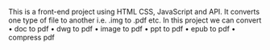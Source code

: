 This is a front-end project using HTML CSS, JavaScript and API. It converts one type of file to another i.e. .img to .pdf etc.
In this project we can convert
• doc to pdf
• dwg to pdf
• image to pdf
• ppt to pdf
• epub to pdf
• compress pdf

